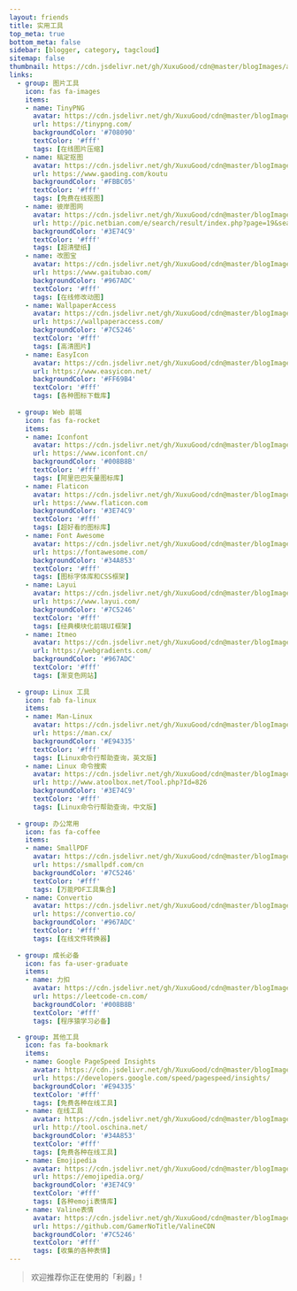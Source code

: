 ```yaml
---
layout: friends
title: 实用工具
top_meta: true
bottom_meta: false
sidebar: [blogger, category, tagcloud]
sitemap: false
thumbnail: https://cdn.jsdelivr.net/gh/XuxuGood/cdn@master/blogImages/article-thumbnail/links-or-tools.png
links:
  - group: 图片工具
    icon: fas fa-images
    items:
    - name: TinyPNG
      avatar: https://cdn.jsdelivr.net/gh/XuxuGood/cdn@master/blogImages/tools/tinypng.png
      url: https://tinypng.com/
      backgroundColor: '#708090'
      textColor: '#fff'
      tags: [在线图片压缩]
    - name: 稿定抠图
      avatar: https://cdn.jsdelivr.net/gh/XuxuGood/cdn@master/blogImages/tools/gaoding.png
      url: https://www.gaoding.com/koutu
      backgroundColor: '#FBBC05'
      textColor: '#fff'
      tags: [免费在线抠图]
    - name: 彼岸图网
      avatar: https://cdn.jsdelivr.net/gh/XuxuGood/cdn@master/blogImages/tools/彼岸图网.png
      url: http://pic.netbian.com/e/search/result/index.php?page=19&searchid=25
      backgroundColor: '#3E74C9'
      textColor: '#fff'
      tags: [超清壁纸]
    - name: 改图宝
      avatar: https://cdn.jsdelivr.net/gh/XuxuGood/cdn@master/blogImages/tools/改图宝.png
      url: https://www.gaitubao.com/
      backgroundColor: '#967ADC'
      textColor: '#fff'
      tags: [在线修改动图]
    - name: WallpaperAccess
      avatar: https://cdn.jsdelivr.net/gh/XuxuGood/cdn@master/blogImages/tools/wallpaperaccess.png
      url: https://wallpaperaccess.com/
      backgroundColor: '#7C5246'
      textColor: '#fff'
      tags: [高清图片]
    - name: EasyIcon
      avatar: https://cdn.jsdelivr.net/gh/XuxuGood/cdn@master/blogImages/tools/easyicon.png
      url: https://www.easyicon.net/
      backgroundColor: '#FF69B4'
      textColor: '#fff'
      tags: [各种图标下载库]    
      
  - group: Web 前端
    icon: fas fa-rocket
    items:
    - name: Iconfont
      avatar: https://cdn.jsdelivr.net/gh/XuxuGood/cdn@master/blogImages/tools/iconfont.png
      url: https://www.iconfont.cn/
      backgroundColor: '#008B8B'
      textColor: '#fff'
      tags: [阿里巴巴矢量图标库]
    - name: Flaticon
      avatar: https://cdn.jsdelivr.net/gh/XuxuGood/cdn@master/blogImages/tools/flaticon.png
      url: https://www.flaticon.com
      backgroundColor: '#3E74C9'
      textColor: '#fff'
      tags: [超好看的图标库]
    - name: Font Awesome
      avatar: https://cdn.jsdelivr.net/gh/XuxuGood/cdn@master/blogImages/tools/fontawesome.png
      url: https://fontawesome.com/
      backgroundColor: '#34A853'
      textColor: '#fff'
      tags: [图标字体库和CSS框架]
    - name: Layui
      avatar: https://cdn.jsdelivr.net/gh/XuxuGood/cdn@master/blogImages/tools/layuilogo.png
      url: https://www.layui.com/
      backgroundColor: '#7C5246'
      textColor: '#fff'
      tags: [经典模块化前端UI框架]
    - name: Itmeo
      avatar: https://cdn.jsdelivr.net/gh/XuxuGood/cdn@master/blogImages/tools/itmeo.png
      url: https://webgradients.com/
      backgroundColor: '#967ADC'
      textColor: '#fff'
      tags: [渐变色网站]
 
  - group: Linux 工具
    icon: fab fa-linux
    items:
    - name: Man-Linux
      avatar: https://cdn.jsdelivr.net/gh/XuxuGood/cdn@master/blogImages/tools/linux.png
      url: https://man.cx/
      backgroundColor: '#E94335'
      textColor: '#fff'
      tags: [Linux命令行帮助查询，英文版]
    - name: Linux 命令搜索
      avatar: https://cdn.jsdelivr.net/gh/XuxuGood/cdn@master/blogImages/tools/linux.png
      url: http://www.atoolbox.net/Tool.php?Id=826
      backgroundColor: '#3E74C9'
      textColor: '#fff'
      tags: [Linux命令行帮助查询，中文版]
          
  - group: 办公常用
    icon: fas fa-coffee
    items:
    - name: SmallPDF
      avatar: https://cdn.jsdelivr.net/gh/XuxuGood/cdn@master/blogImages/tools/smallpdf.png
      url: https://smallpdf.com/cn
      backgroundColor: '#7C5246'
      textColor: '#fff'
      tags: [万能PDF工具集合]
    - name: Convertio
      avatar: https://cdn.jsdelivr.net/gh/XuxuGood/cdn@master/blogImages/tools/convertio.png
      url: https://convertio.co/
      backgroundColor: '#967ADC'
      textColor: '#fff'
      tags: [在线文件转换器]
  
  - group: 成长必备
    icon: fas fa-user-graduate
    items:
    - name: 力扣
      avatar: https://cdn.jsdelivr.net/gh/XuxuGood/cdn@master/blogImages/tools/力扣.png
      url: https://leetcode-cn.com/
      backgroundColor: '#008B8B'
      textColor: '#fff'
      tags: [程序猿学习必备]

  - group: 其他工具
    icon: fas fa-bookmark
    items:
    - name: Google PageSpeed Insights
      avatar: https://cdn.jsdelivr.net/gh/XuxuGood/cdn@master/blogImages/tools/google-speed.png
      url: https://developers.google.com/speed/pagespeed/insights/
      backgroundColor: '#E94335'
      textColor: '#fff'
      tags: [免费各种在线工具]
    - name: 在线工具
      avatar: https://cdn.jsdelivr.net/gh/XuxuGood/cdn@master/blogImages/tools/oschina.png
      url: http://tool.oschina.net/
      backgroundColor: '#34A853'
      textColor: '#fff'
      tags: [免费各种在线工具]
    - name: Emojipedia
      avatar: https://cdn.jsdelivr.net/gh/XuxuGood/cdn@master/blogImages/tools/emojipedia.png
      url: https://emojipedia.org/
      backgroundColor: '#3E74C9'
      textColor: '#fff'
      tags: [各种emoji表情库]
    - name: Valine表情
      avatar: https://cdn.jsdelivr.net/gh/XuxuGood/cdn@master/blogImages/tools/Valine表情.png
      url: https://github.com/GamerNoTitle/ValineCDN
      backgroundColor: '#7C5246'
      textColor: '#fff'
      tags: [收集的各种表情]
---
```


>欢迎推荐你正在使用的「利器」!
